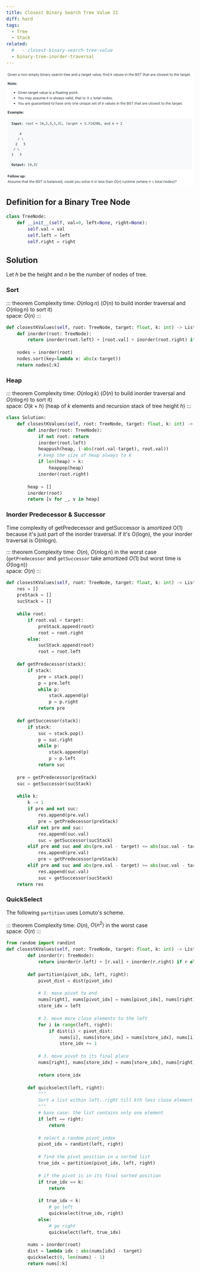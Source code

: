 ```yaml
---
title: Closest Binary Search Tree Value II
diff: hard
tags:
  - Tree
  - Stack
related:
  #   - closest-binary-search-tree-value
  - binary-tree-inorder-traversal
---
```


<img class="medium-zoom" src="/algo/closest-binary-search-tree-value-ii.png" alt="https://leetcode.com/problems/closest-binary-search-tree-value-ii">

## Definition for a Binary Tree Node

```py
class TreeNode:
    def __init__(self, val=0, left=None, right=None):
        self.val = val
        self.left = left
        self.right = right
```

## Solution

Let $h$ be the height and $n$ be the number of nodes of tree.

### Sort

::: theorem Complexity
time: $O(n\log n)$ ($O(n)$ to build inorder traversal and $O(n\log n)$ to sort it)  
space: $O(n)$
:::

```py
def closestKValues(self, root: TreeNode, target: float, k: int) -> List[int]:
    def inorder(root: TreeNode):
        return inorder(root.left) + [root.val] + inorder(root.right) if root else []

    nodes = inorder(root)
    nodes.sort(key=lambda x: abs(x-target))
    return nodes[:k]
```

### Heap

::: theorem Complexity
time: $O(n\log k)$ ($O(n)$ to build inorder traversal and $O(n\log n)$ to sort it)  
space: $O(k + h)$ (heap of $k$ elements and recursion stack of tree height $h$)
:::

```py
class Solution:
    def closestKValues(self, root: TreeNode, target: float, k: int) -> List[int]:
        def inorder(root: TreeNode):
            if not root: return
            inorder(root.left)
            heappush(heap, (-abs(root.val-target), root.val))
            # keep the size of heap always to k
            if len(heap) > k:
                heappop(heap)
            inorder(root.right)

        heap = []
        inorder(root)
        return [v for _, v in heap]
```

### Inorder Predecessor & Successor

Time complexity of getPredecessor and getSuccessor is amortized O(1) because it's just part of the inorder traversal. If it's O(logn), the your inorder traversal is O(nlogn).

::: theorem Complexity
time: $O(n)$, $O(n\log n)$ in the worst case (`getPredecessor` and `getSuccessor` take amortized $O(1)$ but worst time is $O(\log n)$)  
space: $O(n)$
:::

```py
def closestKValues(self, root: TreeNode, target: float, k: int) -> List[int]:
    res = []
    preStack = []
    sucStack = []

    while root:
        if root.val < target:
            preStack.append(root)
            root = root.right
        else:
            sucStack.append(root)
            root = root.left

    def getPredecessor(stack):
        if stack:
            pre = stack.pop()
            p = pre.left
            while p:
                stack.append(p)
                p = p.right
            return pre

    def getSuccessor(stack):
        if stack:
            suc = stack.pop()
            p = suc.right
            while p:
                stack.append(p)
                p = p.left
            return suc

    pre = getPredecessor(preStack)
    suc = getSuccessor(sucStack)

    while k:
        k -= 1
        if pre and not suc:
            res.append(pre.val)
            pre = getPredecessor(preStack)
        elif not pre and suc:
            res.append(suc.val)
            suc = getSuccessor(sucStack)
        elif pre and suc and abs(pre.val - target) <= abs(suc.val - target):
            res.append(pre.val)
            pre = getPredecessor(preStack)
        elif pre and suc and abs(pre.val - target) >= abs(suc.val - target):
            res.append(suc.val)
            suc = getSuccessor(sucStack)
    return res
```

### QuickSelect

The following `partition` uses Lomuto's scheme.

<!-- REDO in Hoare's scheme. -->

::: theorem Complexity
time: $O(n)$, $O(n^2)$ in the worst case  
space: $O(n)$
:::

```py
from random import randint
def closestKValues(self, root: TreeNode, target: float, k: int) -> List[int]:
        def inorder(r: TreeNode):
            return inorder(r.left) + [r.val] + inorder(r.right) if r else []

        def partition(pivot_idx, left, right):
            pivot_dist = dist(pivot_idx)

            # 1. move pivot to end
            nums[right], nums[pivot_idx] = nums[pivot_idx], nums[right]
            store_idx = left

            # 2. move more close elements to the left
            for i in range(left, right):
                if dist(i) < pivot_dist:
                    nums[i], nums[store_idx] = nums[store_idx], nums[i]
                    store_idx += 1

            # 3. move pivot to its final place
            nums[right], nums[store_idx] = nums[store_idx], nums[right]

            return store_idx

        def quickselect(left, right):
            """
            Sort a list within left..right till kth less close element takes its place.
            """
            # base case: the list contains only one element
            if left == right:
                return

            # select a random pivot_index
            pivot_idx = randint(left, right)

            # find the pivot position in a sorted list
            true_idx = partition(pivot_idx, left, right)

            # if the pivot is in its final sorted position
            if true_idx == k:
                return

            if true_idx < k:
                # go left
                quickselect(true_idx, right)
            else:
                # go right
                quickselect(left, true_idx)

        nums = inorder(root)
        dist = lambda idx : abs(nums[idx] - target)
        quickselect(0, len(nums) - 1)
        return nums[:k]
```
